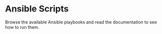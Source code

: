 # Ansible Scripts

Browse the available Ansible playbooks and read the documentation to see how to run them.
